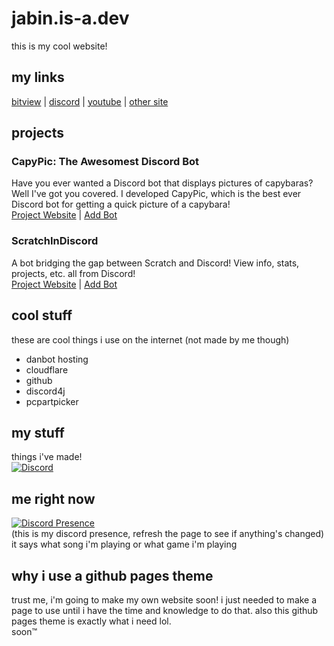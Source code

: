 # jabin.is-a.dev
this is my cool website!  

## my links
[bitview](http://bitview.net/user/jabin) | [discord](https://discord.com/users/964614935298588692) | [youtube](https://youtube.com/@jabinstech) | [other site](https://jabinstech.net/)

## projects
### CapyPic: The Awesomest Discord Bot  
Have you ever wanted a Discord bot that displays pictures of capybaras? Well I've got you covered. I developed CapyPic, which is the best ever Discord bot for getting a quick picture of a capybara!  
[Project Website](https://capy.jabinstech.net/) | [Add Bot](http://invite.capy.jabinstech.net/)
### ScratchInDiscord  
A bot bridging the gap between Scratch and Discord! View info, stats, projects, etc. all from Discord!  
[Project Website](https://sid.jabinstech.net/) | [Add Bot](http://invite.scratchindiscord.jabinstech.net/)

## cool stuff
these are cool things i use on the internet (not made by me though)  
* danbot hosting
* cloudflare
* github
* discord4j
* pcpartpicker  

## my stuff  
things i've made!  
[<img alt="Discord" src="https://img.shields.io/discord/972126416646860850?logo=discord&logoColor=white&label=capybara%20fan%20club">](https://discord.gg/GKGRS7zz2C)  

## me right now  
[![Discord Presence](https://lanyard.cnrad.dev/api/964614935298588692)](https://discord.com/users/964614935298588692)  
(this is my discord presence, refresh the page to see if anything's changed)  
it says what song i'm playing or what game i'm playing  

## why i use a github pages theme  
trust me, i'm going to make my own website soon! i just needed to make a page to use until i have the time and knowledge to do that. also this github pages theme is exactly what i need lol.  
soon™
